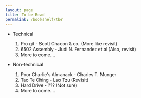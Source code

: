 ```yaml
---
layout: page
title: To be Read
permalink: /bookshelf/tbr
---
```


* Technical   
	1. Pro git - Scott Chacon & co. (More like revisit)    
	2. 6502 Assembly - Judi N. Fernandez et.al (Also, revisit)  
	3. More to come....    

* Non-technical   
	1. Poor Charlie's Almanack - Charles T. Munger  
	2. Tao Te Ching - Lao Tzu (Revisit)  
	3. Hard Drive - ??? (Not sure)
	4. More to come....   
 
